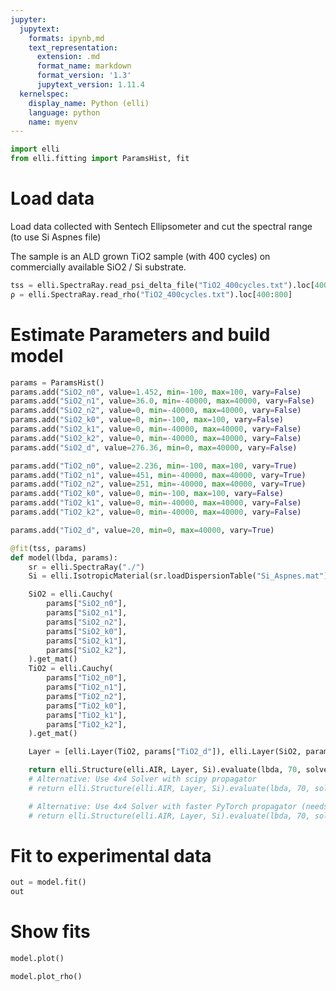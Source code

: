 ```yaml
---
jupyter:
  jupytext:
    formats: ipynb,md
    text_representation:
      extension: .md
      format_name: markdown
      format_version: '1.3'
      jupytext_version: 1.11.4
  kernelspec:
    display_name: Python (elli)
    language: python
    name: myenv
---
```


```python
import elli
from elli.fitting import ParamsHist, fit
```

# Load data
Load data collected with Sentech Ellipsometer and cut the spectral range (to use Si Aspnes file)

The sample is an ALD grown TiO2 sample (with 400 cycles) on commercially available SiO2 / Si substrate.

```python
tss = elli.SpectraRay.read_psi_delta_file("TiO2_400cycles.txt").loc[400:800]
ρ = elli.SpectraRay.read_rho("TiO2_400cycles.txt").loc[400:800]
```

# Estimate Parameters and build model

```python
params = ParamsHist()
params.add("SiO2_n0", value=1.452, min=-100, max=100, vary=False)
params.add("SiO2_n1", value=36.0, min=-40000, max=40000, vary=False)
params.add("SiO2_n2", value=0, min=-40000, max=40000, vary=False)
params.add("SiO2_k0", value=0, min=-100, max=100, vary=False)
params.add("SiO2_k1", value=0, min=-40000, max=40000, vary=False)
params.add("SiO2_k2", value=0, min=-40000, max=40000, vary=False)
params.add("SiO2_d", value=276.36, min=0, max=40000, vary=False)

params.add("TiO2_n0", value=2.236, min=-100, max=100, vary=True)
params.add("TiO2_n1", value=451, min=-40000, max=40000, vary=True)
params.add("TiO2_n2", value=251, min=-40000, max=40000, vary=True)
params.add("TiO2_k0", value=0, min=-100, max=100, vary=False)
params.add("TiO2_k1", value=0, min=-40000, max=40000, vary=False)
params.add("TiO2_k2", value=0, min=-40000, max=40000, vary=False)

params.add("TiO2_d", value=20, min=0, max=40000, vary=True)
```

```python
@fit(tss, params)
def model(lbda, params):
    sr = elli.SpectraRay("./")
    Si = elli.IsotropicMaterial(sr.loadDispersionTable("Si_Aspnes.mat"))

    SiO2 = elli.Cauchy(
        params["SiO2_n0"],
        params["SiO2_n1"],
        params["SiO2_n2"],
        params["SiO2_k0"],
        params["SiO2_k1"],
        params["SiO2_k2"],
    ).get_mat()
    TiO2 = elli.Cauchy(
        params["TiO2_n0"],
        params["TiO2_n1"],
        params["TiO2_n2"],
        params["TiO2_k0"],
        params["TiO2_k1"],
        params["TiO2_k2"],
    ).get_mat()

    Layer = [elli.Layer(TiO2, params["TiO2_d"]), elli.Layer(SiO2, params["SiO2_d"])]

    return elli.Structure(elli.AIR, Layer, Si).evaluate(lbda, 70, solver=elli.Solver2x2)
    # Alternative: Use 4x4 Solver with scipy propagator
    # return elli.Structure(elli.AIR, Layer, Si).evaluate(lbda, 70, solver=elli.Solver4x4, propagator=elli.PropagatorExpmScipy())

    # Alternative: Use 4x4 Solver with faster PyTorch propagator (needs Pytorch to be installed)
    # return elli.Structure(elli.AIR, Layer, Si).evaluate(lbda, 70, solver=elli.Solver4x4, propagator=elli.PropagatorExpmTorch())
```

# Fit to experimental data

```python
out = model.fit()
out
```

# Show fits

```python
model.plot()
```

```python
model.plot_rho()
```

```python

```
